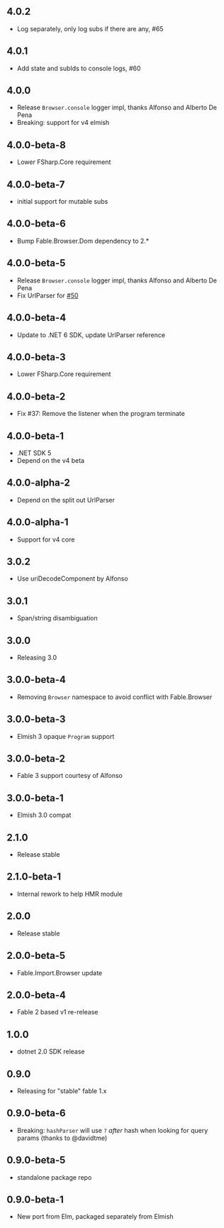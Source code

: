 ## 4.0.2
* Log separately, only log subs if there are any, #65

## 4.0.1
* Add state and subIds to console logs, #60

## 4.0.0
* Release `Browser.console` logger impl, thanks Alfonso and Alberto De Pena
* Breaking: support for v4 elmish

## 4.0.0-beta-8
* Lower FSharp.Core requirement

## 4.0.0-beta-7
* initial support for mutable subs

## 4.0.0-beta-6
* Bump Fable.Browser.Dom dependency to 2.*

## 4.0.0-beta-5

* Release `Browser.console` logger impl, thanks Alfonso and Alberto De Pena
* Fix UrlParser for [#50](https://github.com/elmish/browser/issues/50)

## 4.0.0-beta-4

* Update to .NET 6 SDK, update UrlParser reference

## 4.0.0-beta-3

* Lower FSharp.Core requirement

## 4.0.0-beta-2

* Fix #37: Remove the listener when the program terminate

## 4.0.0-beta-1

* .NET SDK 5
* Depend on the v4 beta

## 4.0.0-alpha-2

* Depend on the split out UrlParser

## 4.0.0-alpha-1

* Support for v4 core

## 3.0.2

* Use uriDecodeComponent by Alfonso

## 3.0.1

* Span/string disambiguation

## 3.0.0

* Releasing 3.0

## 3.0.0-beta-4

* Removing `Browser` namespace to avoid conflict with Fable.Browser

## 3.0.0-beta-3

* Elmish 3 opaque `Program` support

## 3.0.0-beta-2

* Fable 3 support courtesy of Alfonso

## 3.0.0-beta-1

* Elmish 3.0 compat

## 2.1.0

* Release stable

## 2.1.0-beta-1

* Internal rework to help HMR module

## 2.0.0

* Release stable

## 2.0.0-beta-5

* Fable.Import.Browser update

## 2.0.0-beta-4

* Fable 2 based v1 re-release

## 1.0.0

* dotnet 2.0 SDK release

## 0.9.0

* Releasing for "stable" fable 1.x

## 0.9.0-beta-6

* Breaking: `hashParser` will use `?` *after* hash when looking for query params (thanks to @davidtme)

## 0.9.0-beta-5

* standalone package repo

## 0.9.0-beta-1

* New port from Elm, packaged separately from Elmish
